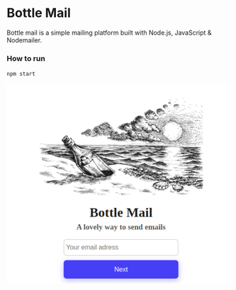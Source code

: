 # Bottle Mail
Bottle mail is a simple mailing platform built with Node.js, JavaScript & Nodemailer.

### How to run
```
npm start
```

<div align="center">
    <img width="tamanho da imagem" title="titulo da imagem" src="./image/demo.png"/>
<div>

